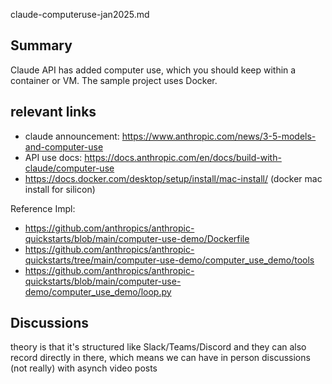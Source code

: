 claude-computeruse-jan2025.md

## Summary
Claude API has added computer use, which you should keep within a container or VM. The sample project uses Docker.

## relevant links
- claude announcement: https://www.anthropic.com/news/3-5-models-and-computer-use
- API use docs: https://docs.anthropic.com/en/docs/build-with-claude/computer-use
- https://docs.docker.com/desktop/setup/install/mac-install/ (docker mac install for silicon)

Reference Impl:
- https://github.com/anthropics/anthropic-quickstarts/blob/main/computer-use-demo/Dockerfile
- https://github.com/anthropics/anthropic-quickstarts/tree/main/computer-use-demo/computer_use_demo/tools
- https://github.com/anthropics/anthropic-quickstarts/blob/main/computer-use-demo/computer_use_demo/loop.py

## Discussions
theory is that it's structured like Slack/Teams/Discord
and they can also record directly in there, which means we can have in person discussions (not really) with asynch video posts


